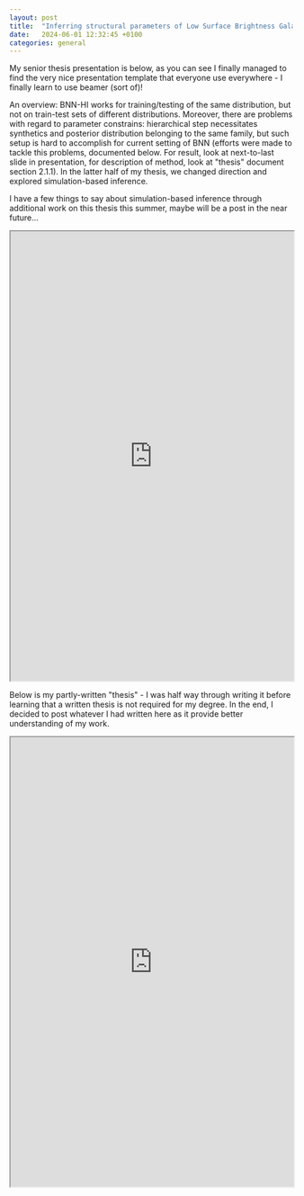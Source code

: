 ```yaml
---
layout: post
title:  "Inferring structural parameters of Low Surface Brightness Galaxies - [senior thesis presentation]"
date:   2024-06-01 12:32:45 +0100
categories: general
---
```


My senior thesis presentation is below, as you can see I finally managed to find the very nice presentation template that everyone use everywhere - I finally learn to use beamer (sort of)!

An overview: BNN-HI works for training/testing of the same distribution, but not on train-test sets of different distributions. Moreover, there are problems with regard to parameter constrains: hierarchical step necessitates synthetics and posterior distribution belonging to the same family, but such setup is hard to accomplish for current setting of BNN (efforts were made to tackle this problems, documented below. For result, look at next-to-last slide in presentation, for description of method, look at "thesis" document section 2.1.1). In the latter half of my thesis, we changed direction and explored simulation-based inference.

I have a few things to say about simulation-based inference through additional work on this thesis this summer, maybe will be a post in the near future...

<iframe src="https://drive.google.com/file/d/1gSqlen7jH0BwOUZYYkShWIzOn3fliFTo/preview" width="100%" height="800" scrollbar=0 view=Fit></iframe>

Below is my partly-written "thesis" - I was half way through writing it before learning that a written thesis is not required for my degree. In the end, I decided to post whatever I had written here as it provide better understanding of my work.

<iframe src="https://drive.google.com/file/d/11dkcAGqJuvfUPAFvM3dPijHGg0wA0N0N/preview" width="100%" height="800" scrollbar=0 view=Fit></iframe>

